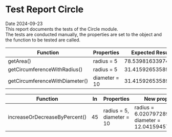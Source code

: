 # Test Report Circle
Date 2024-09-23  
This report documents the tests of the Circle module.  
The tests are conducted manually, the properties are set to the object and the function to be tested are called.

| Function | Properties | Expected Result | Result | Status |
|----------|------------|-----------------|--------|--------|
| getArea() | radius = 5 | 78.53981633974483 | 78.53981633974483 | Passed |
| getCircumferenceWithRadius() | radius = 5 | 31.41592653589793 | 31.41592653589793 | Passed |
| getCircumferenceWithDiameter() | diameter = 10 | 31.41592653589793 | 31.41592653589793 | Passed |

| Function | In | Properties | New properties | Status |
|----------|----|------------|----------------|--------|
| increaseOrDecreaseByPercent() | 45 |  radius = 5, diameter = 10 | radius = 6.020797289396148, diameter = 12.041594578792296  | Passed |